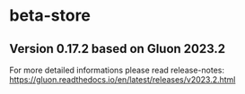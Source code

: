 # beta-store

## Version 0.17.2 based on Gluon 2023.2


For more detailed informations please read release-notes: https://gluon.readthedocs.io/en/latest/releases/v2023.2.html


